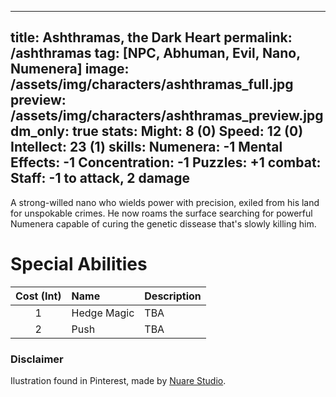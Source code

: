 

---
title: Ashthramas, the Dark Heart
permalink: /ashthramas
tag: [NPC, Abhuman, Evil, Nano, Numenera]
image: /assets/img/characters/ashthramas_full.jpg
preview: /assets/img/characters/ashthramas_preview.jpg
dm_only: true
stats:
    Might: 8 (0)
    Speed: 12 (0)
    Intellect: 23 (1)
skills:
    Numenera: -1
    Mental Effects: -1
    Concentration: -1
    Puzzles: +1
combat:
    Staff: -1 to attack, 2 damage 
---

A strong-willed nano who wields power with precision, exiled from his land for unspokable crimes. He now roams the surface searching for powerful Numenera  capable of curing the genetic dissease that's slowly killing him.

# Special Abilities

| Cost (Int) | Name | Description |
|:-----:|:------|:------------|
| 1 | Hedge Magic | TBA |
| 2 | Push | TBA |

### Disclaimer

Ilustration found in Pinterest, made by [Nuare Studio](http://nuarestudio.com).
